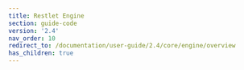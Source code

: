 ```yaml
---
title: Restlet Engine
section: guide-code
version: '2.4'
nav_order: 10
redirect_to: /documentation/user-guide/2.4/core/engine/overview
has_children: true
---
```

